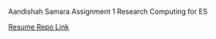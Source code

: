 Aandishah Samara 
Assignment 1
Research Computing for ES

[Resume Repo Link](https://github.com/aandishah/resume)

